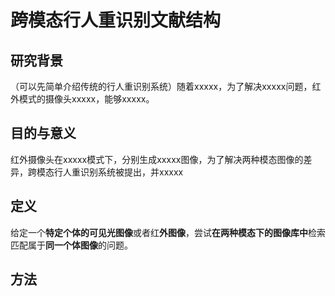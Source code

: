 # 跨模态行人重识别文献结构

## 研究背景

（可以先简单介绍传统的行人重识别系统）随着xxxxx，为了解决xxxxx问题，红外模式的摄像头xxxxx，能够xxxxx。

## 目的与意义

红外摄像头在xxxxx模式下，分别生成xxxxx图像，为了解决两种模态图像的差异，跨模态行人重识别系统被提出，并xxxxx

## 定义

给定一个**特定个体的可见光图像**或者红**外图像**，尝试**在两种模态下的图像库中**检索匹配属于**同一个体图像**的问题。

## 方法